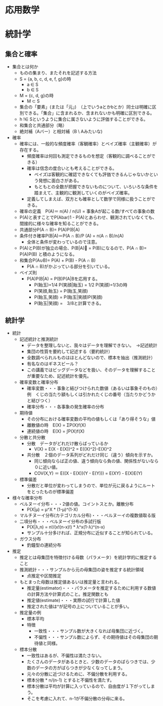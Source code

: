 応用数学
============
# 統計学
## 集合と確率
- 集合とは何か
  - ものの集まり、またそれを記述する方法
  - S = {a, b, c, d, e, f, g}の時
    - a ∈ S
    - b ∈ S
  - M = {c, d, g}の時
    - M ⊂ S
  - 集合の「要素」(または「元」)　（上でいうaとかbとか）同士は明確に区別できる。「集合」に含まれるか、含まれないかも明確に区別できる。
  - h !∈ Sというように集合に属さないように評価することができる。
  - 和集合と共通部分（略）
  - 絶対補（Aバー）と相対補（B \ Aみたいな)
- 確率
  - 確率には、一般的な頻度確率（客観確率）とベイズ確率（主観確率）が存在する。
    - 頻度確率は何回も測定できるものを想定（客観的に調べることができる）
    - 確率は信念の度合いとも考えることができる。
      - ベイズは客観的に確認できなくても評価できるんじゃないかという発想に面白さがある。
      - もともとの全数が把握できないものについて、いろいろな条件を踏まえて、主観的に観測していくのがベイズ確率。
    - 定義してしまえば、双方とも確率として数学で同様に扱うことができる。
  - 確率の定義　P(A)＝ n(A) / n(U) = 事象Aが起こる数/すべての事象の数
  - P(A)と表すことでP(Abar)1 - P(A)とあらわせ、観測されていなくても、間接的に様々な確率を知ることができる。
  - 共通部分P(A ∩ B)= P(A)P(B|A)
  - 条件付き確率P(B|A)＝P(A ∩ B)/P (A) = n(A ∩ B)/n(A)
    - 全体と条件が変わっているので注意。
  - P(A)とP(B)が独立の場合、P(B|A) = P(B)になるので、P(A ∩ B)= P(A)P(B) と積のようになる。
  - 和集合P(A∪B)= P(A) + P(B) - P(A ∩ B)
    - P(A ∩ B)がかぶっている部分を引いている。
  - ベイズ則
    - P(A)P(B|A) = P(B)P(A|Bを応用する。
      - P(飴玉)=1/4 P(笑顔|飴玉) = 1/2 P(笑顔)=1/3の時
      - P(笑顔,飴玉) = P(飴玉,笑顔)
      - P(飴玉,笑顔) = P(飴玉|笑顔)P(笑顔)
      - P(飴玉|笑顔) =　3/8と計算できる。
## 統計学
- 統計
  - 記述統計と推測統計
    - データを整理しないと、我々はデータを理解できない。　→記述統計
    - 集団の性質を要約して記述する（要約統計）
    - 全数調べられルものはほとんどないので、標本を抽出（推測統計）
    - 有名なのはギネスビール？
    - この講義ではビッグデータなどを扱い、そのデータを理解することが重要なため、記述統計を優先。
  - 確率変数と確率分布
    - 確率変数・・・事象と結びつけられた数値（あるいは事象そのもの）例　くじの当たり額もしくは引かれたくじの番号（当たりかどうかと結びつく）
    - 確率分布・・・各事象の発生確率の分布
  - 期待値
    - その分布における確率変数の平均の値もしくは「あり得そうな」値
    - 離散値の時　E(X) = ΣP(X)f(X)
    - 連続値の時　E(X) = ∫P(X)f(X)
  - 分散と共分散
    - 分散　データがどれだけ散らばっているか
      - V(X) = E(X - E(X))^2 = E((X)^2)-E(X)^2
    - 共分散　２個のデータ系列がどれだけ同じ（違う）傾向を示すか。
      - 同じ傾向ならば正の値、違う傾向なら負の値、関係性がないなら０に近い値。
      - COV(X,Y) ＝ E((X - E(X))(Y - E(Y))) = E(XY) - E(X)E(Y)
  - 標準偏差
    - 分散だと単位が変わってしまうので、単位が元に戻るようにルートをとったものが標準偏差
- 様々な確率分布
  - ベルヌーイ分布・・・2値の値。コイントスとか。離散分布
    - P(X|μ) = μ^X * (1-μ)^(1-X)
  - マルチヌーイ分布(カテゴリカル分布)・・・ベルヌーイの複数値取る版
  - 二項分布・・・ベルヌーイ分布の多試行版
    - P(X|λ,n) = n!/(x!(n-x)!) * λ^x(1-λ)^(n-x)
    - サンプル十分多ければ、正規分布に近似することが知られている。
  - ガウス分布
    - 釣鐘型の連続分布
- 推定
  - 推定とは母集団を特徴付ける母数（パラメータ）を統計学的に推定すること
  - 推測統計・・・サンプルから元の母集団の姿を推定する統計領域
    - 点推定や区間推定
  - もとまった母数は推定値あるいは推定量と言われる。
    - 推定量(estimator)・・・パラメータを推定するために利用する数値の計算方法や計算式のこと。推定関数とも
    - 推定値(estimate)・・・実際の試行で計算した値
    - 推定された値は^が記号の上についていることが多い。
  - 推定量の例
    - 標本平均
    - 特徴
      - 一致性・・・サンプル数が大きくなれば母集団に近づく。
      - 不偏性・・・サンプル数によらず、その期待値はその母集団の期待値と同様。
  - 標本分散
    - 一致性はあるが、不偏性は満たさない。
    - たくさんのデータがあるときと、少数のデータのばらつきでは、少数のデータの方がばらつきが少なくなってしまう。
    - 元々の分散に近づけるために、不偏分散を利用する。
    - 標本分散 * n/(n-1) とすると不偏性を満たす。
    - 標本分散は平均が計算に入っているので、自由度が１下がってしまう。
    - そこを考慮に入れて、n-1が不偏分散の分母に来る。